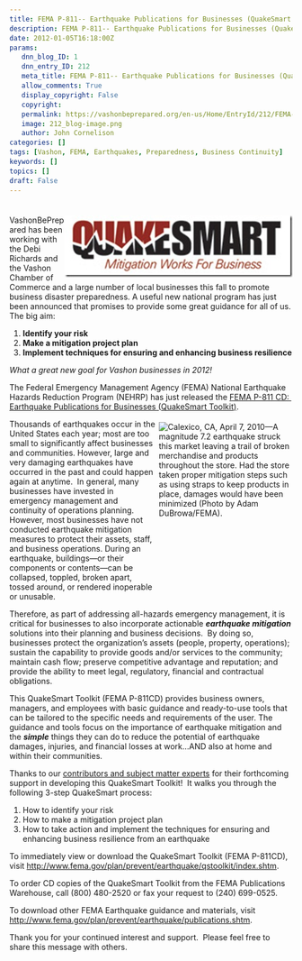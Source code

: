 ```yaml
---
title: FEMA P-811-- Earthquake Publications for Businesses (QuakeSmart Toolkit)–Just Released!
description: FEMA P-811-- Earthquake Publications for Businesses (QuakeSmart Toolkit)–Just Released!
date: 2012-01-05T16:18:00Z
params:
   dnn_blog_ID: 1
   dnn_entry_ID: 212
   meta_title: FEMA P-811-- Earthquake Publications for Businesses (QuakeSmart Toolkit)–Just Released!
   allow_comments: True
   display_copyright: False
   copyright: 
   permalink: https://vashonbeprepared.org/en-us/Home/EntryId/212/FEMA-P-811-Earthquake-Publications-for-Businesses-QuakeSmart-Toolkit-ndash-Just-Released
   image: 212_blog-image.png
   author: John Cornelison
categories: []
tags: [Vashon, FEMA, Earthquakes, Preparedness, Business Continuity]
keywords: []
topics: []
draft: False
---
```


<div class="wlWriterHeaderFooter" style="padding-bottom: 4px; margin: 0px; padding-left: 0px; padding-right: 0px; float: none; padding-top: 4px;"></div>
<p><a href="/images/dnnBlog/1/212/Windows-Live-Writer-593c081d2d60_6BFE-qslogo2_2.jpg"><img width="406" height="110" title="qslogo2" align="right" style="background-image: none;   padding-left: 0px; padding-right: 0px; display: inline; float: right;   padding-top: 0px;border: 0px solid;" alt="qslogo2" src="/images/dnnBlog/1/212/Windows-Live-Writer-593c081d2d60_6BFE-qslogo2_thumb.jpg" /></a>VashonBePrepared has been working with the Debi Richards and the Vashon Chamber of Commerce and a large number of local businesses this fall to promote business disaster preparedness. A useful new national program has just been announced that promises to provide some great guidance for all of us. The big aim:</p>
<ol>
    <li><strong>Identify your risk </strong></li>
    <li><strong>Make a mitigation project plan </strong></li>
    <li><strong>Implement techniques for ensuring and enhancing business resilience</strong> </li>
</ol>
<p><em>What a great new goal for Vashon businesses in 2012!</em> </p>
<p>The Federal Emergency Management Agency (FEMA) National Earthquake Hazards Reduction Program (NEHRP) has just released the <a href="http://links.govdelivery.com:80/track?type=click&amp;enid=ZWFzPTEmbWFpbGluZ2lkPTIwMTIwMTA0LjQ3OTk4NDEmbWVzc2FnZWlkPU1EQi1QUkQtQlVMLTIwMTIwMTA0LjQ3OTk4NDEmZGF0YWJhc2VpZD0xMDAxJnNlcmlhbD0xNjgwNTIxMCZlbWFpbGlkPWZlbWEtbWl0aWdhdGlvbkB2YXNob25kZXNpZ24uY29tJnVzZXJpZD1mZW1hLW1pdGlnYXRpb25AdmFzaG9uZGVzaWduLmNvbSZmbD0mZXh0cmE9TXVsdGl2YXJpYXRlSWQ9JiYm&amp;&amp;&amp;100&amp;&amp;&amp;http://www.fema.gov/plan/prevent/earthquake/qstoolkit/index.shtm">FEMA P-811 CD:&nbsp; Earthquake Publications for Businesses (QuakeSmart Toolkit)</a>.&nbsp; </p>
<p><img width="238" height="300" title="Calexico, CA, April 7, 2010&mdash;A magnitude 7.2 earthquake struck this market leaving a trail of broken merchandise and products throughout the store. Had the store taken proper mitigation steps such as using straps to keep products in place, damages would have been minimized (Photo by Adam DuBrowa/FEMA)." align="right" style="background-image: none;   margin: 5px 0px 5px 5px; padding-left: 0px; padding-right: 0px; display: inline; float: right;   padding-top: 0px;border: 0px;" alt="Calexico, CA, April 7, 2010&mdash;A magnitude 7.2 earthquake struck this market leaving a trail of broken merchandise and products throughout the store. Had the store taken proper mitigation steps such as using straps to keep products in place, damages would have been minimized (Photo by Adam DuBrowa/FEMA)." src="http://www.fema.gov/plan/prevent/earthquake/qstoolkit/images/damage2.jpg" />Thousands of earthquakes occur in the United States each year; most are too small to significantly affect businesses and communities. However, large and very damaging earthquakes have occurred in the past and could happen again at anytime.&nbsp; In general, many businesses have invested in emergency management and continuity of operations planning. However, most businesses have not conducted earthquake mitigation measures to protect their assets, staff, and business operations. During an earthquake, buildings&mdash;or their components or contents&mdash;can be collapsed, toppled, broken apart, tossed around, or rendered inoperable or unusable.</p>
<p>Therefore, as part of addressing all-hazards emergency management, it is critical for businesses to also incorporate actionable <em><b>earthquake mitigation</b></em> solutions into their planning and business decisions.&nbsp; By doing so, businesses protect the organization&rsquo;s assets (people, property, operations); sustain the capability to provide goods and/or services to the community; maintain cash flow; preserve competitive advantage and reputation; and provide the ability to meet legal, regulatory, financial and contractual obligations.</p>
<p>This QuakeSmart Toolkit (FEMA P-811CD) provides business owners, managers, and employees with basic guidance and ready-to-use tools that can be tailored to the specific needs and requirements of the user. The guidance and tools focus on the importance of earthquake mitigation and the <em><b>simple</b></em> things they can do to reduce the potential of earthquake damages, injuries, and financial losses at work&hellip;AND also at home and within their communities.</p>
<p>Thanks to our <a href="http://links.govdelivery.com:80/track?type=click&amp;enid=ZWFzPTEmbWFpbGluZ2lkPTIwMTIwMTA0LjQ3OTk4NDEmbWVzc2FnZWlkPU1EQi1QUkQtQlVMLTIwMTIwMTA0LjQ3OTk4NDEmZGF0YWJhc2VpZD0xMDAxJnNlcmlhbD0xNjgwNTIxMCZlbWFpbGlkPWZlbWEtbWl0aWdhdGlvbkB2YXNob25kZXNpZ24uY29tJnVzZXJpZD1mZW1hLW1pdGlnYXRpb25AdmFzaG9uZGVzaWduLmNvbSZmbD0mZXh0cmE9TXVsdGl2YXJpYXRlSWQ9JiYm&amp;&amp;&amp;101&amp;&amp;&amp;http://www.fema.gov/plan/prevent/earthquake/qstoolkit/reviewers.shtm">contributors and subject matter experts</a> for their forthcoming support in developing this QuakeSmart Toolkit!&nbsp; It walks you through the following 3-step QuakeSmart process:&nbsp; </p>
<ol>
    <li>How to identify your risk </li>
    <li>How to make a mitigation project plan </li>
    <li>How to take action and implement the techniques for ensuring and enhancing business resilience from an earthquake </li>
</ol>
<p>To immediately view or download the QuakeSmart Toolkit (FEMA P-811CD), visit <a href="http://links.govdelivery.com:80/track?type=click&amp;enid=ZWFzPTEmbWFpbGluZ2lkPTIwMTIwMTA0LjQ3OTk4NDEmbWVzc2FnZWlkPU1EQi1QUkQtQlVMLTIwMTIwMTA0LjQ3OTk4NDEmZGF0YWJhc2VpZD0xMDAxJnNlcmlhbD0xNjgwNTIxMCZlbWFpbGlkPWZlbWEtbWl0aWdhdGlvbkB2YXNob25kZXNpZ24uY29tJnVzZXJpZD1mZW1hLW1pdGlnYXRpb25AdmFzaG9uZGVzaWduLmNvbSZmbD0mZXh0cmE9TXVsdGl2YXJpYXRlSWQ9JiYm&amp;&amp;&amp;102&amp;&amp;&amp;http://www.fema.gov/plan/prevent/earthquake/qstoolkit/index.shtm">http://www.fema.gov/plan/prevent/earthquake/qstoolkit/index.shtm</a>.</p>
<p>To order CD copies of the QuakeSmart Toolkit from the FEMA Publications Warehouse, call (800) 480-2520 or fax your request to (240) 699-0525.&nbsp; </p>
<p>To download other FEMA Earthquake guidance and materials, visit <a href="http://links.govdelivery.com:80/track?type=click&amp;enid=ZWFzPTEmbWFpbGluZ2lkPTIwMTIwMTA0LjQ3OTk4NDEmbWVzc2FnZWlkPU1EQi1QUkQtQlVMLTIwMTIwMTA0LjQ3OTk4NDEmZGF0YWJhc2VpZD0xMDAxJnNlcmlhbD0xNjgwNTIxMCZlbWFpbGlkPWZlbWEtbWl0aWdhdGlvbkB2YXNob25kZXNpZ24uY29tJnVzZXJpZD1mZW1hLW1pdGlnYXRpb25AdmFzaG9uZGVzaWduLmNvbSZmbD0mZXh0cmE9TXVsdGl2YXJpYXRlSWQ9JiYm&amp;&amp;&amp;103&amp;&amp;&amp;http://www.fema.gov/plan/prevent/earthquake/publications.shtm">http://www.fema.gov/plan/prevent/earthquake/publications.shtm</a>.</p>
<p>Thank you for your continued interest and support.&nbsp; Please feel free to share this message with others.&nbsp; </p>
